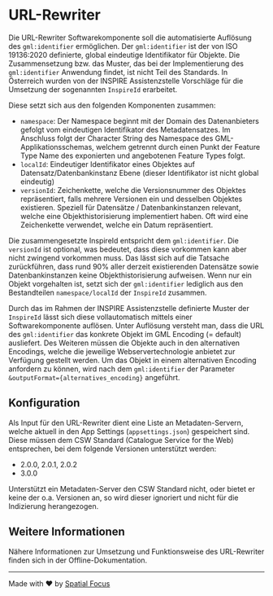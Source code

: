 # URL-Rewriter

Die URL-Rewriter Softwarekomponente soll die automatisierte Auflösung des `gml:identifier` ermöglichen. Der `gml:identifier` ist der von ISO 19136:2020 definierte, global eindeutige Identifikator für Objekte. Die Zusammensetzung bzw. das Muster, das bei der Implementierung des `gml:identifier` Anwendung findet, ist nicht Teil des Standards. In Österreich wurden von der INSPIRE Assistenzstelle Vorschläge für die Umsetzung der sogenannten `InspireId` erarbeitet.

Diese setzt sich aus den folgenden Komponenten zusammen:

 - `namespace`: Der Namespace beginnt mit der Domain des Datenanbieters gefolgt vom eindeutigen Identifikator des Metadatensatzes. Im Anschluss folgt der Character String des Namespace des GML-Applikationsschemas, welchem getrennt durch einen Punkt der Feature Type Name des exponierten und angebotenen Feature Types folgt.
 - `localId`: Eindeutiger Identifikator eines Objektes auf Datensatz/Datenbankinstanz Ebene (dieser Identifikator ist nicht global eindeutig)
 - `versionId`: Zeichenkette, welche die Versionsnummer des Objektes repräsentiert, falls mehrere Versionen ein und desselben Objektes existieren. Speziell für Datensätze / Datenbankinstanzen relevant, welche eine Objekthistorisierung implementiert haben. Oft wird eine Zeichenkette verwendet, welche ein Datum repräsentiert.

Die zusammengesetzte InspireId entspricht dem `gml:identifier`. Die `versionId` ist optional, was bedeutet, dass diese vorkommen kann aber nicht zwingend vorkommen muss. Das lässt sich auf die Tatsache zurückführen, dass rund 90% aller derzeit existierenden Datensätze sowie Datenbankinstanzen keine Objekthistorisierung aufweisen. Wenn nur ein Objekt vorgehalten ist, setzt sich der `gml:identifier` lediglich aus den Bestandteilen `namespace/localId` der `InspireId` zusammen.

Durch das im Rahmen der INSPIRE Assistenzstelle definierte Muster der `InspireId` lässt sich diese vollautomatisch mittels einer Softwarekomponente auflösen. Unter Auflösung versteht man, dass die URL des `gml:identifier` das konkrete Objekt im GML Encoding (= default) ausliefert. Des Weiteren müssen die Objekte auch in den alternativen Encodings, welche die jeweilige Webservertechnologie anbietet zur Verfügung gestellt werden. Um das Objekt in einem alternativen Encoding anfordern zu können, wird nach dem `gml:identifier` der Parameter `&outputFormat={alternatives_encoding}` angeführt.

## Konfiguration

Als Input für den URL-Rewriter dient eine Liste an Metadaten-Servern, welche aktuell in den App Settings (`appsettings.json`) gespeichert sind. Diese müssen dem CSW Standard (Catalogue Service for the Web) entsprechen, bei dem folgende Versionen unterstützt werden:

 - 2.0.0, 2.0.1, 2.0.2
 - 3.0.0

Unterstützt ein Metadaten-Server den CSW Standard nicht, oder bietet er keine der o.a. Versionen an, so wird dieser ignoriert und nicht für die Indizierung herangezogen.

## Weitere Informationen

Nähere Informationen zur Umsetzung und Funktionsweise des URL-Rewriter finden sich in der Offline-Dokumentation.

----

Made with :heart: by [Spatial Focus](https://spatial-focus.net/)